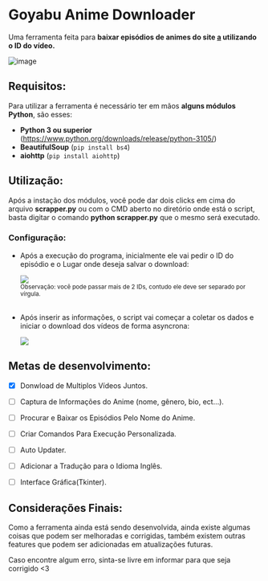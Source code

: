 # Goyabu Anime Downloader
Uma ferramenta feita para **baixar episódios de animes do site <a href="https://www.goyabu.vip/" target="_blank">a</a> utilizando o ID do vídeo.**


![image](https://user-images.githubusercontent.com/100825381/178635415-064f45c1-b68d-40e8-beea-8dfc49c3656d.png)

## Requisitos:
  
  Para utilizar a ferramenta é necessário ter em mãos **alguns módulos Python**, são esses:
  - **Python 3 ou superior** (https://www.python.org/downloads/release/python-3105/)
  - **BeautifulSoup** (`pip install bs4`)
  - **aiohttp** (`pip install aiohttp`) 





## Utilização:

  Após a instação dos módulos, você pode dar dois clicks em cima do arquivo **scrapper.py** 
  ou com o CMD aberto no diretório onde está o script, basta digitar o comando **python scrapper.py** que o mesmo será
  executado.
  
  ### Configuração:
  * Após a execução do programa, inicialmente ele vai pedir o ID do episódio e o Lugar onde deseja salvar o download:
    <p>
      <img src='https://user-images.githubusercontent.com/100825381/178629668-4b66edbc-3413-4943-84f7-c16566efff63.PNG'><br>
      <sub>Observação: você pode passar mais de 2 IDs, contudo ele deve ser separado por vírgula.</sub><br><br>
    </p>
    
  * Após inserir as informações, o script vai começar a coletar os dados e iniciar o download dos vídeos de forma asyncrona:
    <p>
      <img src='https://user-images.githubusercontent.com/100825381/178630459-476c1b92-fd8c-4528-9ccc-5f49a01dbace.PNG'><br>
    </p>


## Metas de desenvolvimento:
  * [x] Donwload de Multiplos Vídeos Juntos.
  * [ ] Captura de Informações do Anime (nome, gênero, bio, ect...).
  * [ ] Procurar e Baixar os Episódios Pelo Nome do Anime.
  * [ ] Criar Comandos Para Execução Personalizada.
  * [ ] Auto Updater.
  * [ ] Adicionar a Tradução para o Idioma Inglês.
  * [ ] Interface Gráfica(Tkinter). 


## Considerações Finais:

  Como a ferramenta ainda está sendo desenvolvida, ainda existe algumas coisas que podem ser melhoradas e corrigidas, também existem
  outras features que podem ser adicionadas em atualizações futuras. 
  
  Caso encontre algum erro, sinta-se livre em informar para que seja corrigido <3

